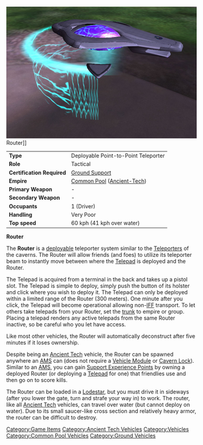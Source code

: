 ![](images/Router.jpg "fig:Router.jpg") Router\]\]

|                            |                                                                                 |
| -------------------------- | ------------------------------------------------------------------------------- |
| **Type**                   | Deployable Point-to-Point Teleporter                                            |
| **Role**                   | Tactical                                                                        |
| **Certification Required** | [Ground Support](Ground_Support "wikilink")                                     |
| **Empire**                 | [Common Pool](Common_Pool "wikilink") ([Ancient-Tech](Ancient-Tech "wikilink")) |
| **Primary Weapon**         | \-                                                                              |
| **Secondary Weapon**       | \-                                                                              |
| **Occupants**              | 1 (Driver)                                                                      |
| **Handling**               | Very Poor                                                                       |
| **Top speed**              | 60 kph (41 kph over water)                                                      |

**Router**

The **Router** is a [deployable](deploy "wikilink") teleporter system
similar to the [Teleporters](Teleporter "wikilink") of the caverns. The
Router will allow friends (and foes) to utilize its teleporter beam to
instantly move between where the [Telepad](Telepad "wikilink") is
deployed and the Router.

The Telepad is acquired from a terminal in the back and takes up a
pistol slot. The Telepad is simple to deploy, simply push the button of
its holster and click where you wish to deploy it. The Telepad can only
be deployed within a limited range of the Router (300 meters). One
minute after you click, the Telepad will become operational allowing
non-[IFF](IFF "wikilink") transport. To let others take telepads from
your Router, set the [trunk](trunk "wikilink") to empire or group.
Placing a telepad renders any active telepads from the same Router
inactive, so be careful who you let have access.

Like most other vehicles, the Router will automatically deconstruct
after five minutes if it loses ownership.

Despite being an [Ancient Tech](Ancient_Tech "wikilink") vehicle, the
Router can be spawned anywhere an [AMS](AMS "wikilink") can (does not
require a [Vehicle Module](Vehicle_Module "wikilink") or [Cavern
Lock](Cavern_Lock "wikilink")). Similar to an [AMS](AMS "wikilink"), you
can gain [Support Experience
Points](Support_Experience_Points "wikilink") by owning a deployed
Router (or deploying a [Telepad](Telepad "wikilink") for one) that
friendlies use and then go on to score kills.

The Router can be loaded in a [Lodestar](Lodestar "wikilink"), but you
must drive it in sideways (after you lower the gate, turn and strafe
your way in) to work. The router, like all [Ancient
Tech](Ancient_Tech "wikilink") vehicles, can travel over water (but
cannot deploy on water). Due to its small saucer-like cross section and
relatively heavy armor, the router can be difficult to destroy.

[Category:Game Items](Category:Game_Items "wikilink") [Category:Ancient
Tech Vehicles](Category:Ancient_Tech_Vehicles "wikilink")
[Category:Vehicles](Category:Vehicles "wikilink") [Category:Common Pool
Vehicles](Category:Common_Pool_Vehicles "wikilink") [Category:Ground
Vehicles](Category:Ground_Vehicles "wikilink")
